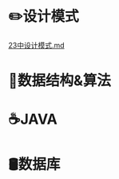 # ✏️设计模式

[23中设计模式.md](https://github.com/leigaoxing/GS-notes/blob/master/docs/notes/23中设计模式.md)



# 🔗数据结构&算法



# ☕JAVA





# 🛢️数据库





